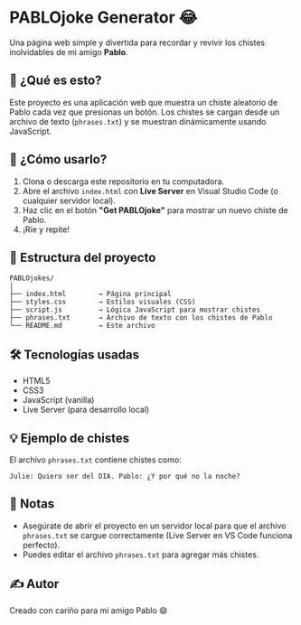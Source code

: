 # PABLOjoke Generator 😂

Una página web simple y divertida para recordar y revivir los chistes inolvidables de mi amigo **Pablo**.

## 🧠 ¿Qué es esto?

Este proyecto es una aplicación web que muestra un chiste aleatorio de Pablo cada vez que presionas un botón. Los chistes se cargan desde un archivo de texto (`phrases.txt`) y se muestran dinámicamente usando JavaScript.

## 🚀 ¿Cómo usarlo?

1. Clona o descarga este repositorio en tu computadora.
2. Abre el archivo `index.html` con **Live Server** en Visual Studio Code (o cualquier servidor local).
3. Haz clic en el botón **"Get PABLOjoke"** para mostrar un nuevo chiste de Pablo.
4. ¡Ríe y repite!

## 📁 Estructura del proyecto

```
PABLOjokes/
│
├── index.html        → Página principal
├── styles.css        → Estilos visuales (CSS)
├── script.js         → Lógica JavaScript para mostrar chistes
├── phrases.txt       → Archivo de texto con los chistes de Pablo
└── README.md         → Este archivo
```

## 🛠️ Tecnologías usadas

- HTML5
- CSS3
- JavaScript (vanilla)
- Live Server (para desarrollo local)

## 💡 Ejemplo de chistes

El archivo `phrases.txt` contiene chistes como:

```
Julie: Quiero ser del DIA. Pablo: ¿Y por qué no la noche?
```

## 📌 Notas

- Asegúrate de abrir el proyecto en un servidor local para que el archivo `phrases.txt` se cargue correctamente (Live Server en VS Code funciona perfecto).
- Puedes editar el archivo `phrases.txt` para agregar más chistes.

## ✍️ Autor

Creado con cariño para mi amigo Pablo 😄